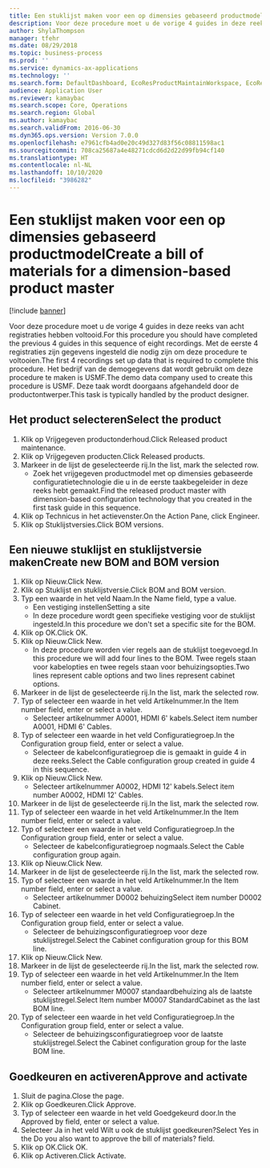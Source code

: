 ```yaml
---
title: Een stuklijst maken voor een op dimensies gebaseerd productmodel
description: Voor deze procedure moet u de vorige 4 guides in deze reeks van acht registraties hebben voltooid.
author: ShylaThompson
manager: tfehr
ms.date: 08/29/2018
ms.topic: business-process
ms.prod: ''
ms.service: dynamics-ax-applications
ms.technology: ''
ms.search.form: DefaultDashboard, EcoResProductMaintainWorkspace, EcoResProductOpenCasesFormPart, EcoResProductDetailsExtended, BOMConsistOf, BOMTable, InventItemIdLookupSimple, HcmWorkerLookUp
audience: Application User
ms.reviewer: kamaybac
ms.search.scope: Core, Operations
ms.search.region: Global
ms.author: kamaybac
ms.search.validFrom: 2016-06-30
ms.dyn365.ops.version: Version 7.0.0
ms.openlocfilehash: e7961cfb4ad0e20c49d327d83f56c08811598ac1
ms.sourcegitcommit: 708ca25687a4e48271cdcd6d2d22d99fb94cf140
ms.translationtype: HT
ms.contentlocale: nl-NL
ms.lasthandoff: 10/10/2020
ms.locfileid: "3986282"
---
```

# <a name="create-a-bill-of-materials-for-a-dimension-based-product-master"></a><span data-ttu-id="2af04-103">Een stuklijst maken voor een op dimensies gebaseerd productmodel</span><span class="sxs-lookup"><span data-stu-id="2af04-103">Create a bill of materials for a dimension-based product master</span></span>

[!include [banner](../../includes/banner.md)]

<span data-ttu-id="2af04-104">Voor deze procedure moet u de vorige 4 guides in deze reeks van acht registraties hebben voltooid.</span><span class="sxs-lookup"><span data-stu-id="2af04-104">For this procedure you should have completed the previous 4 guides in this sequence of eight recordings.</span></span> <span data-ttu-id="2af04-105">Met de eerste 4 registraties zijn gegevens ingesteld die nodig zijn om deze procedure te voltooien.</span><span class="sxs-lookup"><span data-stu-id="2af04-105">The first 4 recordings set up data that is required to complete this procedure.</span></span> <span data-ttu-id="2af04-106">Het bedrijf van de demogegevens dat wordt gebruikt om deze procedure te maken is USMF.</span><span class="sxs-lookup"><span data-stu-id="2af04-106">The demo data company used to create this procedure is USMF.</span></span> <span data-ttu-id="2af04-107">Deze taak wordt doorgaans afgehandeld door de productontwerper.</span><span class="sxs-lookup"><span data-stu-id="2af04-107">This task is typically handled by the product designer.</span></span>


## <a name="select-the-product"></a><span data-ttu-id="2af04-108">Het product selecteren</span><span class="sxs-lookup"><span data-stu-id="2af04-108">Select the product</span></span>
1. <span data-ttu-id="2af04-109">Klik op Vrijgegeven productonderhoud.</span><span class="sxs-lookup"><span data-stu-id="2af04-109">Click Released product maintenance.</span></span>
2. <span data-ttu-id="2af04-110">Klik op Vrijgegeven producten.</span><span class="sxs-lookup"><span data-stu-id="2af04-110">Click Released products.</span></span>
3. <span data-ttu-id="2af04-111">Markeer in de lijst de geselecteerde rij.</span><span class="sxs-lookup"><span data-stu-id="2af04-111">In the list, mark the selected row.</span></span>
    * <span data-ttu-id="2af04-112">Zoek het vrijgegeven productmodel met op dimensies gebaseerde configuratietechnologie die u in de eerste taakbegeleider in deze reeks hebt gemaakt.</span><span class="sxs-lookup"><span data-stu-id="2af04-112">Find the released product master with dimension-based configuration technology that you created in the first task guide in this sequence.</span></span>  
4. <span data-ttu-id="2af04-113">Klik op Technicus in het actievenster.</span><span class="sxs-lookup"><span data-stu-id="2af04-113">On the Action Pane, click Engineer.</span></span>
5. <span data-ttu-id="2af04-114">Klik op Stuklijstversies.</span><span class="sxs-lookup"><span data-stu-id="2af04-114">Click BOM versions.</span></span>

## <a name="create-new-bom-and-bom-version"></a><span data-ttu-id="2af04-115">Een nieuwe stuklijst en stuklijstversie maken</span><span class="sxs-lookup"><span data-stu-id="2af04-115">Create new BOM and BOM version</span></span>
1. <span data-ttu-id="2af04-116">Klik op Nieuw.</span><span class="sxs-lookup"><span data-stu-id="2af04-116">Click New.</span></span>
2. <span data-ttu-id="2af04-117">Klik op Stuklijst en stuklijstversie.</span><span class="sxs-lookup"><span data-stu-id="2af04-117">Click BOM and BOM version.</span></span>
3. <span data-ttu-id="2af04-118">Typ een waarde in het veld Naam.</span><span class="sxs-lookup"><span data-stu-id="2af04-118">In the Name field, type a value.</span></span>
    * <span data-ttu-id="2af04-119">Een vestiging instellen</span><span class="sxs-lookup"><span data-stu-id="2af04-119">Setting a site</span></span>  
    * <span data-ttu-id="2af04-120">In deze procedure wordt geen specifieke vestiging voor de stuklijst ingesteld.</span><span class="sxs-lookup"><span data-stu-id="2af04-120">In this procedure we don't set a specific site for the BOM.</span></span>  
4. <span data-ttu-id="2af04-121">Klik op OK.</span><span class="sxs-lookup"><span data-stu-id="2af04-121">Click OK.</span></span>
5. <span data-ttu-id="2af04-122">Klik op Nieuw.</span><span class="sxs-lookup"><span data-stu-id="2af04-122">Click New.</span></span>
    * <span data-ttu-id="2af04-123">In deze procedure worden vier regels aan de stuklijst toegevoegd.</span><span class="sxs-lookup"><span data-stu-id="2af04-123">In this procedure we will add four lines to the BOM.</span></span> <span data-ttu-id="2af04-124">Twee regels staan voor kabelopties en twee regels staan voor behuizingsopties.</span><span class="sxs-lookup"><span data-stu-id="2af04-124">Two lines represent cable options and two lines represent cabinet options.</span></span>  
6. <span data-ttu-id="2af04-125">Markeer in de lijst de geselecteerde rij.</span><span class="sxs-lookup"><span data-stu-id="2af04-125">In the list, mark the selected row.</span></span>
7. <span data-ttu-id="2af04-126">Typ of selecteer een waarde in het veld Artikelnummer.</span><span class="sxs-lookup"><span data-stu-id="2af04-126">In the Item number field, enter or select a value.</span></span>
    * <span data-ttu-id="2af04-127">Selecteer artikelnummer A0001, HDMI 6' kabels.</span><span class="sxs-lookup"><span data-stu-id="2af04-127">Select item number A0001, HDMI 6' Cables.</span></span>  
8. <span data-ttu-id="2af04-128">Typ of selecteer een waarde in het veld Configuratiegroep.</span><span class="sxs-lookup"><span data-stu-id="2af04-128">In the Configuration group field, enter or select a value.</span></span>
    * <span data-ttu-id="2af04-129">Selecteer de kabelconfiguratiegroep die is gemaakt in guide 4 in deze reeks.</span><span class="sxs-lookup"><span data-stu-id="2af04-129">Select the Cable configuration group created in guide 4 in this sequence.</span></span>  
9. <span data-ttu-id="2af04-130">Klik op Nieuw.</span><span class="sxs-lookup"><span data-stu-id="2af04-130">Click New.</span></span>
    * <span data-ttu-id="2af04-131">Selecteer artikelnummer A0002, HDMI 12' kabels.</span><span class="sxs-lookup"><span data-stu-id="2af04-131">Select item number A0002, HDMI 12' Cables.</span></span>  
10. <span data-ttu-id="2af04-132">Markeer in de lijst de geselecteerde rij.</span><span class="sxs-lookup"><span data-stu-id="2af04-132">In the list, mark the selected row.</span></span>
11. <span data-ttu-id="2af04-133">Typ of selecteer een waarde in het veld Artikelnummer.</span><span class="sxs-lookup"><span data-stu-id="2af04-133">In the Item number field, enter or select a value.</span></span>
12. <span data-ttu-id="2af04-134">Typ of selecteer een waarde in het veld Configuratiegroep.</span><span class="sxs-lookup"><span data-stu-id="2af04-134">In the Configuration group field, enter or select a value.</span></span>
    * <span data-ttu-id="2af04-135">Selecteer de kabelconfiguratiegroep nogmaals.</span><span class="sxs-lookup"><span data-stu-id="2af04-135">Select the Cable configuration group again.</span></span>  
13. <span data-ttu-id="2af04-136">Klik op Nieuw.</span><span class="sxs-lookup"><span data-stu-id="2af04-136">Click New.</span></span>
14. <span data-ttu-id="2af04-137">Markeer in de lijst de geselecteerde rij.</span><span class="sxs-lookup"><span data-stu-id="2af04-137">In the list, mark the selected row.</span></span>
15. <span data-ttu-id="2af04-138">Typ of selecteer een waarde in het veld Artikelnummer.</span><span class="sxs-lookup"><span data-stu-id="2af04-138">In the Item number field, enter or select a value.</span></span>
    * <span data-ttu-id="2af04-139">Selecteer artikelnummer D0002 behuizing</span><span class="sxs-lookup"><span data-stu-id="2af04-139">Select item number D0002 Cabinet.</span></span>  
16. <span data-ttu-id="2af04-140">Typ of selecteer een waarde in het veld Configuratiegroep.</span><span class="sxs-lookup"><span data-stu-id="2af04-140">In the Configuration group field, enter or select a value.</span></span>
    * <span data-ttu-id="2af04-141">Selecteer de behuizingsconfiguratiegroep voor deze stuklijstregel.</span><span class="sxs-lookup"><span data-stu-id="2af04-141">Select the Cabinet configuration group for this BOM line.</span></span>  
17. <span data-ttu-id="2af04-142">Klik op Nieuw.</span><span class="sxs-lookup"><span data-stu-id="2af04-142">Click New.</span></span>
18. <span data-ttu-id="2af04-143">Markeer in de lijst de geselecteerde rij.</span><span class="sxs-lookup"><span data-stu-id="2af04-143">In the list, mark the selected row.</span></span>
19. <span data-ttu-id="2af04-144">Typ of selecteer een waarde in het veld Artikelnummer.</span><span class="sxs-lookup"><span data-stu-id="2af04-144">In the Item number field, enter or select a value.</span></span>
    * <span data-ttu-id="2af04-145">Selecteer artikelnummer M0007 standaardbehuizing als de laatste stuklijstregel.</span><span class="sxs-lookup"><span data-stu-id="2af04-145">Select Item number M0007 StandardCabinet as the last BOM line.</span></span>  
20. <span data-ttu-id="2af04-146">Typ of selecteer een waarde in het veld Configuratiegroep.</span><span class="sxs-lookup"><span data-stu-id="2af04-146">In the Configuration group field, enter or select a value.</span></span>
    * <span data-ttu-id="2af04-147">Selecteer de behuizingsconfiguratiegroep voor de laatste stuklijstregel.</span><span class="sxs-lookup"><span data-stu-id="2af04-147">Select the Cabinet configuration group for the laste BOM line.</span></span>  

## <a name="approve-and-activate"></a><span data-ttu-id="2af04-148">Goedkeuren en activeren</span><span class="sxs-lookup"><span data-stu-id="2af04-148">Approve and activate</span></span>
1. <span data-ttu-id="2af04-149">Sluit de pagina.</span><span class="sxs-lookup"><span data-stu-id="2af04-149">Close the page.</span></span>
2. <span data-ttu-id="2af04-150">Klik op Goedkeuren.</span><span class="sxs-lookup"><span data-stu-id="2af04-150">Click Approve.</span></span>
3. <span data-ttu-id="2af04-151">Typ of selecteer een waarde in het veld Goedgekeurd door.</span><span class="sxs-lookup"><span data-stu-id="2af04-151">In the Approved by field, enter or select a value.</span></span>
4. <span data-ttu-id="2af04-152">Selecteer Ja in het veld Wilt u ook de stuklijst goedkeuren?</span><span class="sxs-lookup"><span data-stu-id="2af04-152">Select Yes in the Do you also want to approve the bill of materials? field.</span></span>
5. <span data-ttu-id="2af04-153">Klik op OK.</span><span class="sxs-lookup"><span data-stu-id="2af04-153">Click OK.</span></span>
6. <span data-ttu-id="2af04-154">Klik op Activeren.</span><span class="sxs-lookup"><span data-stu-id="2af04-154">Click Activate.</span></span>

